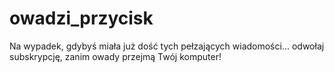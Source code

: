 # owadzi_przycisk
Na wypadek, gdybyś miała już dość tych pełzających wiadomości... odwołaj subskrypcję, zanim owady przejmą Twój komputer!
